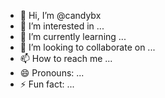 - 👋 Hi, I’m @candybx
- 👀 I’m interested in ...
- 🌱 I’m currently learning ...
- 💞️ I’m looking to collaborate on ...
- 📫 How to reach me ...
- 😄 Pronouns: ...
- ⚡ Fun fact: ...

<!---
candybx/candybx is a ✨ special ✨ repository because its `README.md` (this file) appears on your GitHub profile.
You can click the Preview link to take a look at your changes.
--->
